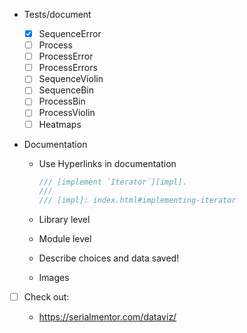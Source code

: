 - Tests/document
  - [x] SequenceError
  - [ ] Process
  - [ ] ProcessError
  - [ ] ProcessErrors
  - [ ] SequenceViolin
  - [ ] SequenceBin
  - [ ] ProcessBin
  - [ ] ProcessViolin
  - [ ] Heatmaps
  
- Documentation

  - Use Hyperlinks in documentation

    ```rust
    /// [implement `Iterator`][impl].
    ///
    /// [impl]: index.html#implementing-iterator
    ```

  - Library level

  - Module level

  - Describe choices and data saved!

  - Images

- [ ] Check out: 
  
  - https://serialmentor.com/dataviz/
